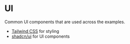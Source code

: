 # UI

Common UI components that are used across the examples.

- [Tailwind CSS](https://tailwindcss.com/) for styling
- [shadcn/ui](https://ui.shadcn.com/) for UI components
